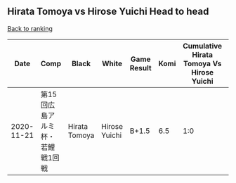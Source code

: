 ## Hirata Tomoya vs Hirose Yuichi Head to head

[Back to ranking](../../index.md)




| **Date** | **Comp** | **Black** | **White** | **Game Result** | **Komi** | **Cumulative Hirata Tomoya Vs Hirose Yuichi** | **Hirata Tomoya Streak** | **Hirose Yuichi Streak** | 
| --- | --- | --- | --- | --- | --- | --- | --- | --- |
| 2020-11-21 | 第15回広島アルミ杯・若鯉戦1回戦 | Hirata Tomoya | Hirose Yuichi | B+1.5 | 6.5 | 1:0 | 1 | 0 |




